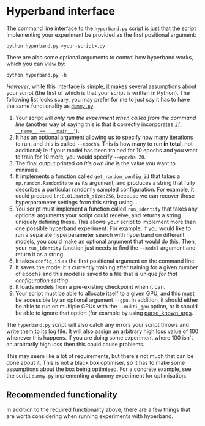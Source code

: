 
# Hyperband interface

The command line interface to the `hyperband.py` script is just that the
script implementing your experiment be provided as the first positional
argument:

```
python hyperband.py <your-script>.py
```

There are also some optional arguments to control how hyperband works,
which you can view by:

```
python hyperband.py -h
```

*However*, while this interface is simple, it makes several assumptions
about your script (the first of which is that your script is written in
Python). The following list looks scary, you may prefer for me to just say
it has to have the same functionality as [`dummy.py`](dummy.py).

1. Your script will *only run the experiment when called from the
command line* (another way of saying this is that it correctly incorporates
[`if __name__ == '__main__'`](https://stackoverflow.com/questions/419163/what-does-if-name-main-do)).
2. It has an optional argument allowing us to specify how many iterations
to run, and this is called `--epochs`. This is how many to run **in
total**, not additional; ie if your model has been trained for 10 epochs
and you want to train for 10 more, you would specify `--epochs 20`.
3. The final output printed *on it's own line* is the value you want to
minimise.
4. It implements a function called `get_random_config_id` that takes a
`np.random.RandomState` as its argument, and produces a string that fully
describes a particular randomly sampled configuration. For example, it
could produce `lr:0.01.batch_size:256`, because we can recover those
hyperparameter settings from this string using...
6. You script must implement a function called `run_identity` that takes
any optional arguments your script could receive, and returns a string
uniquely defining these. This allows your script to implement more than one
possible hyperband experiment. For example, if you would like to run a
separate hyperparameter search with hyperband on different models, you
could make an optional argument that would do this. Then, your
`run_identity` function just needs to find the `--model` argument and
return it as a string.
7. It takes `config_id` as the first positional argument on the command
line.
8. It saves the model it's currently training after training for a given
number of epochs and this model is saved to a file that is unique *for that
configuration setting*.
9. It loads models from a pre-existing checkpoint when it can.
10. Your script must be able to allocate itself to a given GPU, and this
must be accessible by an optional argument `--gpu`. In addition, it should
either be able to run on multiple GPUs with the `--multi_gpu` option, or it
should be able to ignore that option (for example by using
[parse_known_args](https://docs.python.org/3.4/library/argparse.html#argparse.ArgumentParser.parse_known_args).

The `hyperband.py` script will also catch any errors your script throws and
write them to its log file. It will also assign an arbitrary high loss
value of 100 whenever this happens. If you are doing some experiment where
100 isn't an arbitrarily high loss then this could cause problems.

This may seem like a lot of requirements, but there's not much that can be
done about it. This is not a black box optimiser, so it has to make some
assumptions about the box being optimised. For a concrete example, see the
script `dummy.py` implementing a dummy experiment for optimisation. 

## Recommended functionality

In addition to the required functionality above, there are a few things
that are worth considering when running experiments with hyperband.
